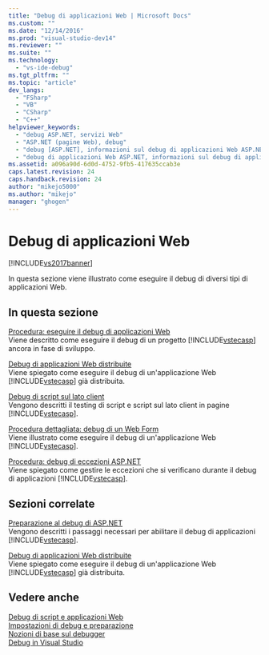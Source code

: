 ```yaml
---
title: "Debug di applicazioni Web | Microsoft Docs"
ms.custom: ""
ms.date: "12/14/2016"
ms.prod: "visual-studio-dev14"
ms.reviewer: ""
ms.suite: ""
ms.technology: 
  - "vs-ide-debug"
ms.tgt_pltfrm: ""
ms.topic: "article"
dev_langs: 
  - "FSharp"
  - "VB"
  - "CSharp"
  - "C++"
helpviewer_keywords: 
  - "debug ASP.NET, servizi Web"
  - "ASP.NET (pagine Web), debug"
  - "debug [ASP.NET], informazioni sul debug di applicazioni Web ASP.NET"
  - "debug di applicazioni Web ASP.NET, informazioni sul debug di applicazioni Web ASP.NET"
ms.assetid: a096a90d-6d0d-4752-9fb5-417635ccab3e
caps.latest.revision: 24
caps.handback.revision: 24
author: "mikejo5000"
ms.author: "mikejo"
manager: "ghogen"
---
```

# Debug di applicazioni Web
[!INCLUDE[vs2017banner](../code-quality/includes/vs2017banner.md)]

In questa sezione viene illustrato come eseguire il debug di diversi tipi di applicazioni Web.  
  
## In questa sezione  
 [Procedura: eseguire il debug di applicazioni Web](../debugger/how-to-debug-web-applications.md)  
 Viene descritto come eseguire il debug di un progetto [!INCLUDE[vstecasp](../code-quality/includes/vstecasp_md.md)] ancora in fase di sviluppo.  
  
 [Debug di applicazioni Web distribuite](../debugger/debugging-deployed-web-applications.md)  
 Viene spiegato come eseguire il debug di un'applicazione Web [!INCLUDE[vstecasp](../code-quality/includes/vstecasp_md.md)] già distribuita.  
  
 [Debug di script sul lato client](../debugger/client-side-script-debugging.md)  
 Vengono descritti il testing di script e script sul lato client in pagine [!INCLUDE[vstecasp](../code-quality/includes/vstecasp_md.md)].  
  
 [Procedura dettagliata: debug di un Web Form](../debugger/walkthrough-debugging-a-web-form.md)  
 Viene illustrato come eseguire il debug di un'applicazione Web [!INCLUDE[vstecasp](../code-quality/includes/vstecasp_md.md)].  
  
 [Procedura: debug di eccezioni ASP.NET](../debugger/how-to-debug-aspnet-exceptions.md)  
 Viene spiegato come gestire le eccezioni che si verificano durante il debug di applicazioni [!INCLUDE[vstecasp](../code-quality/includes/vstecasp_md.md)].  
  
## Sezioni correlate  
 [Preparazione al debug di ASP.NET](../debugger/preparing-to-debug-aspnet.md)  
 Vengono descritti i passaggi necessari per abilitare il debug di applicazioni [!INCLUDE[vstecasp](../code-quality/includes/vstecasp_md.md)].  
  
 [Debug di applicazioni Web distribuite](../debugger/debugging-deployed-web-applications.md)  
 Viene spiegato come eseguire il debug di un'applicazione Web [!INCLUDE[vstecasp](../code-quality/includes/vstecasp_md.md)] già distribuita.  
  
## Vedere anche  
 [Debug di script e applicazioni Web](../debugger/debugging-web-applications-and-script.md)   
 [Impostazioni di debug e preparazione](../debugger/debugger-settings-and-preparation.md)   
 [Nozioni di base sul debugger](../debugger/debugger-basics.md)   
 [Debug in Visual Studio](../debugger/debugging-in-visual-studio.md)